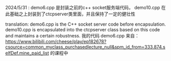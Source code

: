 2024/5/31 : 
    demo6.cpp 是封装之前的c++ socket服务端代码，
    demo10.cpp 在此基础之上封装到了ctcpserver类里面，并且保持了一定的健壮性

translation:
    demo6.cpp is the C++ socket server code before encapsulation. 
    demo10.cpp is encapsulated into the ctcpserver class based on this code and maintains a certain robustness.
我的代码 demo6.cpp 来自： https://www.bilibili.com/cheese/play/ep182678?csource=common_myclass_purchasedlecture_null&spm_id_from=333.874.selfDef.mine_paid_list  的课程中
